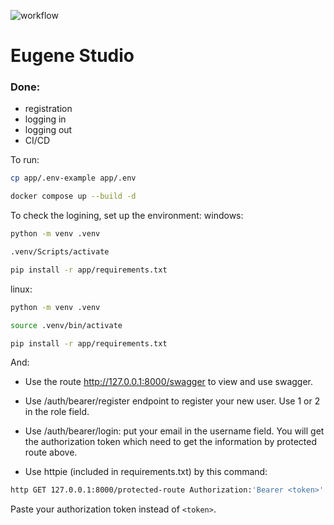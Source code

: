 ![workflow](https://github.com/EugeneDenkevich/eugene_studio/actions/workflows/push_master.yaml/badge.svg)
# Eugene Studio
### Done:
- registration
- logging in
- logging out
- CI/CD

To run:
```bash
cp app/.env-example app/.env
```
```bash
docker compose up --build -d
```

To check the logining, set up the environment:
windows:
```bash
python -m venv .venv
```
```bash
.venv/Scripts/activate
```
```bash
pip install -r app/requirements.txt
```
linux:
```bash
python -m venv .venv
```
```bash
source .venv/bin/activate
```
```bash
pip install -r app/requirements.txt
```

And:
- Use the route http://127.0.0.1:8000/swagger to view and use swagger.

- Use /auth/bearer/register endpoint to register your new user. Use 1 or 2 in the role field.

- Use /auth/bearer/login: put your email in the username field. You will get the authorization token which need to get the information by protected route above.

- Use httpie (included in requirements.txt) by this command:
```bash
http GET 127.0.0.1:8000/protected-route Authorization:'Bearer <token>'
```
Paste your authorization token instead of `<token>`.
